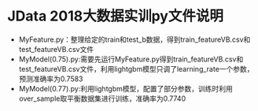 # JData 2018大数据实训py文件说明
- MyFeature.py：整理给定的train和test_b数据，得到train_featureVB.csv和test_featureVB.csv文件
- MyModel(0.75).py:需要先运行MyFeature.py得到train_featureVB.csv和test_featureVB.csv文件，利用lightgbm模型只调了learning_rate一个参数，预测准确率为0.7583
- MyModel(0.77).py:利用lightgbm模型，配置了部分参数，训练时利用over_sample取平衡数据集进行训练，准确率为0.7740

